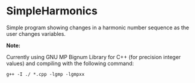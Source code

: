 # SimpleHarmonics
Simple program showing changes in a harmonic number sequence as the user changes variables.

**Note:**

Currently using GNU MP Bignum Library for C++ (for precision integer values) and compiling with the following command:
```
g++ -I ./ *.cpp -lgmp -lgmpxx
```
